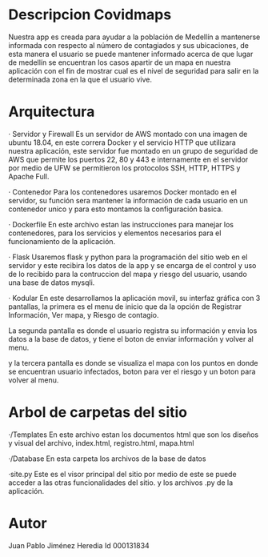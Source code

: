 # Descripcion Covidmaps
Nuestra app es creada para ayudar a la población de Medellín a mantenerse informada con respecto al número de contagiados y sus ubicaciones, de esta manera el usuario se puede mantener informado acerca de que lugar de medellín se encuentran los casos apartir de un mapa en nuestra aplicación con el fin de mostrar cual es el nivel de seguridad para salir en la determinada zona en la que el usuario vive.
# Arquitectura
· Servidor y Firewall
Es un servidor de AWS montado con una imagen de ubuntu 18.04, en este correra Docker y el servicio HTTP que utilizara nuestra aplicación, este servidor fue montado en un grupo de seguridad de AWS que permite los puertos 22, 80 y 443 e internamente en el servidor por medio de UFW se permitieron los protocolos SSH, HTTP, HTTPS y Apache Full.

· Contenedor
Para los contenedores usaremos Docker montado en el servidor, su función sera mantener la información de cada usuario en un contenedor unico y para esto montamos la configuración basica.

· Dockerfile
En este archivo estan las instrucciones para manejar los contenedores, para los servicios y elementos necesarios para el funcionamiento de la aplicación.

· Flask
Usaremos flask y python para la programación del sitio web en el servidor y este recibira los datos de la app y se encarga de el control y uso de lo recibido para la contruccion del mapa y riesgo del usuario, usando una base de datos mysqli.

· Kodular
En este desarrollamos la aplicación movil, su interfaz gráfica con 3 pantallas, la primera es el menu de inicio que da la opción de Registrar Información, Ver mapa, y Riesgo de contagio.

La segunda pantalla es donde el usuario registra su información y envia los datos a la base de datos, y tiene el boton de enviar información y volver al menu.

y la tercera pantalla es donde se visualiza el mapa con los puntos en donde se encuentran usuario infectados, boton para ver el riesgo y un boton para volver al menu.

# Arbol de carpetas del sitio
·/Templates
En este archivo estan los documentos html que son los diseños y visual del archivo, index.html, registro.html, mapa.html

·/Database
En esta carpeta los archivos de la base de datos

·site.py
Este es el visor principal del sitio por medio de este se puede acceder a las otras funcionalidades del sitio.
y los archivos .py de la aplicación.

# Autor
Juan Pablo Jiménez Heredia
Id 000131834
